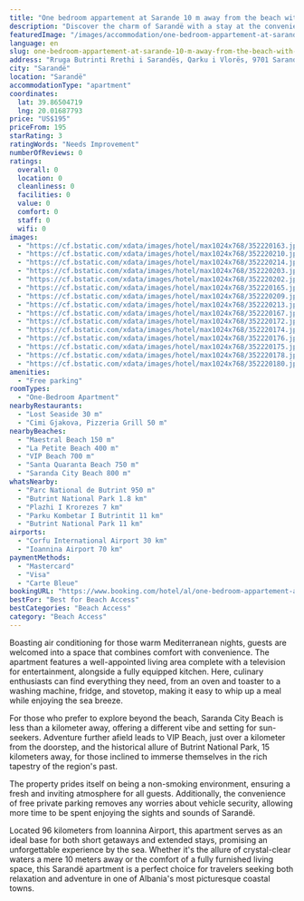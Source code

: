 ```yaml
---
title: "One bedroom appartement at Sarande 10 m away from the beach with sea view and terrace"
description: "Discover the charm of Sarandë with a stay at the conveniently located apartment, just a stone's throw away from Maestral Beach and a short stroll from La Petite Beach."
featuredImage: "/images/accommodation/one-bedroom-appartement-at-sarande-10-m-away-from-the-beach-with-sea-view-and-terrace-352220163.jpg"
language: en
slug: one-bedroom-appartement-at-sarande-10-m-away-from-the-beach-with-sea-view-and-terrace
address: "Rruga Butrinti Rrethi i Sarandës, Qarku i Vlorës, 9701 Sarandë, Albania"
city: "Sarandë"
location: "Sarandë"
accommodationType: "apartment"
coordinates:
  lat: 39.86504719
  lng: 20.01687793
price: "US$195"
priceFrom: 195
starRating: 3
ratingWords: "Needs Improvement"
numberOfReviews: 0
ratings:
  overall: 0
  location: 0
  cleanliness: 0
  facilities: 0
  value: 0
  comfort: 0
  staff: 0
  wifi: 0
images:
  - "https://cf.bstatic.com/xdata/images/hotel/max1024x768/352220163.jpg?k=dfde371091b9cd511e261cc5b9fafe4b5380a409f31bc1be043f5f2e9cb68f81&o=&hp=1"
  - "https://cf.bstatic.com/xdata/images/hotel/max1024x768/352220210.jpg?k=9d350939cf8d851737e1fd2942036cc25a2e965196361cfd9e2bbe7ea4dcd5c0&o=&hp=1"
  - "https://cf.bstatic.com/xdata/images/hotel/max1024x768/352220214.jpg?k=a4c77eb08b52cb776a94b5f5b57072041a4df5d64bd31ebc53dd2cc27a56ddbc&o=&hp=1"
  - "https://cf.bstatic.com/xdata/images/hotel/max1024x768/352220203.jpg?k=85a89ca44354def80df7c6be7a49ee438a4fad3a734c72bb553a2eaa871ea60e&o=&hp=1"
  - "https://cf.bstatic.com/xdata/images/hotel/max1024x768/352220202.jpg?k=cf69279751e988ff127e34caabf83fa3b5900f7fe2debeb4ce7dbfc0a4cbcfa7&o=&hp=1"
  - "https://cf.bstatic.com/xdata/images/hotel/max1024x768/352220165.jpg?k=c328cd84679cb3cffe972854da162e725051d6a865b608c9c804426b22e6e823&o=&hp=1"
  - "https://cf.bstatic.com/xdata/images/hotel/max1024x768/352220209.jpg?k=d9b5d2aa40a2808d5dfd1f1c076b4ef1196db7c97544f2f7f30680c7be4a6af3&o=&hp=1"
  - "https://cf.bstatic.com/xdata/images/hotel/max1024x768/352220213.jpg?k=2ead1b5722b68d1a5e577fe043bd1c47d1c66a68d87b880be5afce7e0bab311a&o=&hp=1"
  - "https://cf.bstatic.com/xdata/images/hotel/max1024x768/352220167.jpg?k=3d44ea17fb32ea97913b82630339d9af6547f76aa6a983742d693d5ae42cdb6a&o=&hp=1"
  - "https://cf.bstatic.com/xdata/images/hotel/max1024x768/352220172.jpg?k=27c6597d947b60f1fccaca0323e4609d4840eae66ca29d53a2faf946891e0145&o=&hp=1"
  - "https://cf.bstatic.com/xdata/images/hotel/max1024x768/352220174.jpg?k=0798d03c2b2f064598ad3df4163191edb53e6a28cc0bfdf5b45394366d981e6a&o=&hp=1"
  - "https://cf.bstatic.com/xdata/images/hotel/max1024x768/352220176.jpg?k=70f01779daeaabea997d86e86b9f5b6903f4310699ea7d4316fd1e59cd2873d0&o=&hp=1"
  - "https://cf.bstatic.com/xdata/images/hotel/max1024x768/352220175.jpg?k=b05aad6def0786edc731767f0876e5f540c85e39694d9090b54d78d01ccd88e5&o=&hp=1"
  - "https://cf.bstatic.com/xdata/images/hotel/max1024x768/352220178.jpg?k=58d851537e81506c600c2d1d8afdd8a30425d9f27fe07389e58945531fbd8ef2&o=&hp=1"
  - "https://cf.bstatic.com/xdata/images/hotel/max1024x768/352220180.jpg?k=9be6ce69ac5b67fd87d114a149ae6b09839b6c9e928150afbe2efe0c2d1927a1&o=&hp=1"
amenities:
  - "Free parking"
roomTypes:
  - "One-Bedroom Apartment"
nearbyRestaurants:
  - "Lost Seaside 30 m"
  - "Cimi Gjakova, Pizzeria Grill 50 m"
nearbyBeaches:
  - "Maestral Beach 150 m"
  - "La Petite Beach 400 m"
  - "VIP Beach 700 m"
  - "Santa Quaranta Beach 750 m"
  - "Saranda City Beach 800 m"
whatsNearby:
  - "Parc National de Butrint 950 m"
  - "Butrint National Park 1.8 km"
  - "Plazhi I Krorezes 7 km"
  - "Parku Kombetar I Butrintit 11 km"
  - "Butrint National Park 11 km"
airports:
  - "Corfu International Airport 30 km"
  - "Ioannina Airport 70 km"
paymentMethods:
  - "Mastercard"
  - "Visa"
  - "Carte Bleue"
bookingURL: "https://www.booking.com/hotel/al/one-bedroom-appartement-at-sarande-10-m-away-from-the-beach-with-sea-view-and-te.en-gb.html?aid=8035640"
bestFor: "Best for Beach Access"
bestCategories: "Beach Access"
category: "Beach Access"
---
```


Boasting air conditioning for those warm Mediterranean nights, guests are welcomed into a space that combines comfort with convenience. The apartment features a well-appointed living area complete with a television for entertainment, alongside a fully equipped kitchen. Here, culinary enthusiasts can find everything they need, from an oven and toaster to a washing machine, fridge, and stovetop, making it easy to whip up a meal while enjoying the sea breeze.

For those who prefer to explore beyond the beach, Saranda City Beach is less than a kilometer away, offering a different vibe and setting for sun-seekers. Adventure further afield leads to VIP Beach, just over a kilometer from the doorstep, and the historical allure of Butrint National Park, 15 kilometers away, for those inclined to immerse themselves in the rich tapestry of the region's past.

The property prides itself on being a non-smoking environment, ensuring a fresh and inviting atmosphere for all guests. Additionally, the convenience of free private parking removes any worries about vehicle security, allowing more time to be spent enjoying the sights and sounds of Sarandë.

Located 96 kilometers from Ioannina Airport, this apartment serves as an ideal base for both short getaways and extended stays, promising an unforgettable experience by the sea. Whether it's the allure of crystal-clear waters a mere 10 meters away or the comfort of a fully furnished living space, this Sarandë apartment is a perfect choice for travelers seeking both relaxation and adventure in one of Albania's most picturesque coastal towns.